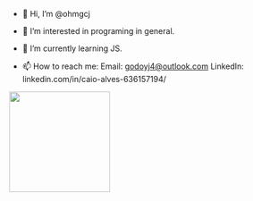 - 👋 Hi, I’m @ohmgcj
- 👀 I’m interested in programing in general.
- 🌱 I’m currently learning JS.

- 📫 How to reach me:
  Email: godoyj4@outlook.com
  LinkedIn: linkedin.com/in/caio-alves-636157194/

 <div>
  <a href="https://github.com/ohmgcj">
  <img height="180em" src="https://github-readme-stats.vercel.app/api/top-langs/?username=ohmgcj&layout=compact&langs_count=7&theme=dark"/>
</div>
